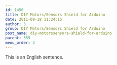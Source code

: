 ```yaml
---
id: 1456
title: DIY Motors/Sensors Shield for Arduino
date: 2011-09-18 11:24:15
author: 3
group: DIY Motors/Sensors Shield for Arduino
post_name: diy-motorssensors-shield-for-arduino
parent: 359
menu_order: 3
---
```


This is an English sentence.